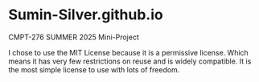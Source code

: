 # Sumin-Silver.github.io
CMPT-276 SUMMER 2025 Mini-Project

I chose to use the MIT License because it is a permissive license. Which means it has very few restrictions on reuse and is widely compatible. It is the most simple license to use with lots of freedom.

